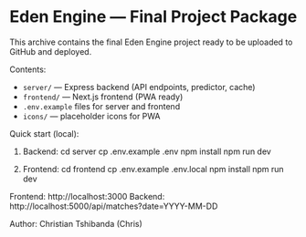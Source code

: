 
# Eden Engine — Final Project Package

This archive contains the final Eden Engine project ready to be uploaded to GitHub and deployed.

Contents:
- `server/` — Express backend (API endpoints, predictor, cache)
- `frontend/` — Next.js frontend (PWA ready)
- `.env.example` files for server and frontend
- `icons/` — placeholder icons for PWA

Quick start (local):
1. Backend:
   cd server
   cp .env.example .env
   npm install
   npm run dev

2. Frontend:
   cd frontend
   cp .env.example .env.local
   npm install
   npm run dev

Frontend: http://localhost:3000
Backend:  http://localhost:5000/api/matches?date=YYYY-MM-DD

Author: Christian Tshibanda (Chris)
